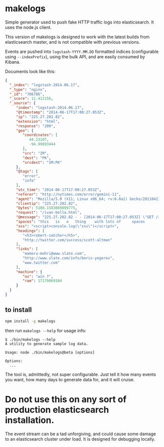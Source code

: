 # makelogs

Simple generator used to push fake HTTP traffic logs into elasticsearch. It uses the node.js client.

This version of makelogs is designed to work with the latest builds from elasticsearch master, and is not compatible with previous versions.

Events are pushed into `logstash-YYYY.MM.DD` formatted indices (configurable using `--indexPrefix`), using the bulk API, and are easily consumed by Kibana.

Documents look like this:

```json
{
  "_index": "logstash-2014.06.17",
  "_type": "nginx",
  "_id": "706786",
  "_score": 11.412156,
  "_source": {
     "index": "logstash-2014.06.17",
     "@timestamp": "2014-06-17T17:00:27.053Z",
     "ip": "225.27.202.82",
     "extension": "html",
     "response": "200",
     "geo": {
        "coordinates": [
           44.23107,
           -94.99893444
        ],
        "src": "IM",
        "dest": "PK",
        "srcdest": "IM:PK"
     },
     "@tags": [
        "error",
        "info"
     ],
     "utc_time": "2014-06-17T17:00:27.053Z",
     "referer": "http://nytimes.com/error/gemini-11",
     "agent": "Mozilla/5.0 (X11; Linux x86_64; rv:6.0a1) Gecko/20110421 Firefox/6.0a1",
     "clientip": "225.27.202.82",
     "bytes": 5108.1583889899775,
     "request": "/ivan-bella.html",
     "@message": "225.27.202.82 - - [2014-06-17T17:00:27.053Z] \"GET /ivan-bella.html HTTP/1.1\" 200 5108.1583889899775 \"-\" \"Mozilla/5.0 (X11; Linux x86_64; rv:6.0a1) Gecko/20110421 Firefox/6.0a1\"",
     "spaces": "this   is   a   thing    with lots of     spaces       wwwwoooooo",
     "xss": "<script>console.log(\"xss\")</script>",
     "headings": [
        "<h3>robert-satcher</h5>",
        "http://twitter.com/success/scott-altman"
     ],
     "links": [
        "mamoru-mohri@www.slate.com",
        "http://www.slate.com/info/boris-yegorov",
        "www.twitter.com"
     ],
     "machine": {
        "os": "win 7",
        "ram": 17179869184
     }
  }
}
```

## to install

```sh
npm install -g makelogs
```

then run `makelogs --help` for usage info:

```
$ ./bin/makelogs --help
A utility to generate sample log data.

Usage: node ./bin/makelogs@beta [options]

Options:
  ...
```


The tool is, admittedly, not super configurable. Just tell it how many events you want, how many days to generate data for, and it will cruise.

# Do not use this on any sort of production elasticsearch installation.

The event stream can be a tad unforgiving, and could cause some damage to an elasticsearch cluster under load. It is designed for debugging locally.
